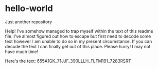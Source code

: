 # hello-world
Just another repository

Help! I've somehow managed to trap myself within the text of this readme file.
I've almost figured out how to escape but first need to decode some text however I am unable to do so in my present circumstance.
If you can decode the text I can finally get out of this place. Please hurry! I may not have much time!

Here's the text: 655A1GK_71JJF_390LLLH_FLFM191_7283RSRT

